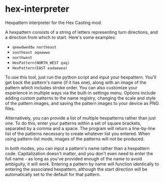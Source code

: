 # hex-interpreter
Hexpattern interpreter for the Hex Casting mod.

A hexpattern consists of a string of letters representing turn directions, and a direction from which to start.
Here's some examples:
- `qeewdweddw northeast`
- `southeast aqaawwa`
- `northwest`
- `HexPattern(NORTH_WEST qaq)`
- `HexPattern(EAST eadaewea)`

To use this tool, just run the python script and input your hexpattern. You'll get back the pattern's name (if it has one), along with an image of the pattern which includes stroke order. You can also customize your experience in multiple ways via the built-in settings menu. Options include adding custom patterns to the name registry, changing the scale and style of the pattern images, and saving the pattern images to your device as PNG files.

Alternatively, you can provide a list of multiple hexpatterns rather than just one. To do this, enter your patterns within a set of square brackets, separated by a comma and a space. The program will return a line-by-line list of the patterns necessary to create whatever list you entered. When using pattern-list mode, images of the patterns will not be produced.

In both modes, you can input a pattern's name rather than a hexpattern code. Capitalization doesn't matter, and you don't even need to enter the full name - as long as you've provided enough of the name to avoid ambiguity, it will work. Entering a pattern by name will function identically to entering the associated hexpattern, although the start direction will be automatically set to the default for that pattern.
